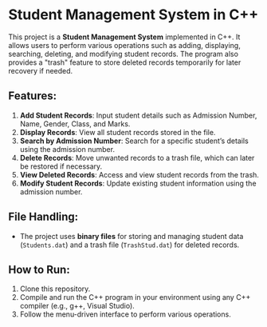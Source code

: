 # Student Management System in C++

This project is a **Student Management System** implemented in C++. It allows users to perform various operations such as adding, displaying, searching, deleting, and modifying student records. The program also provides a "trash" feature to store deleted records temporarily for later recovery if needed.

## Features:
1. **Add Student Records**: Input student details such as Admission Number, Name, Gender, Class, and Marks.
2. **Display Records**: View all student records stored in the file.
3. **Search by Admission Number**: Search for a specific student’s details using the admission number.
4. **Delete Records**: Move unwanted records to a trash file, which can later be restored if necessary.
5. **View Deleted Records**: Access and view student records from the trash.
6. **Modify Student Records**: Update existing student information using the admission number.

## File Handling:
- The project uses **binary files** for storing and managing student data (`Students.dat`) and a trash file (`TrashStud.dat`) for deleted records.

## How to Run:
1. Clone this repository.
2. Compile and run the C++ program in your environment using any C++ compiler (e.g., g++, Visual Studio).
3. Follow the menu-driven interface to perform various operations.

